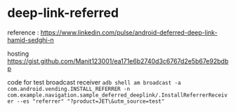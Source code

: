 # deep-link-referred
reference : https://www.linkedin.com/pulse/android-deferred-deep-link-hamid-sedghi-n


hosting
https://gist.github.com/Manit123001/ea171e6b2740d3c6767d2e5b67e92bdbp


code for test broadcast receiver
```adb shell am broadcast -a com.android.vending.INSTALL_REFERRER -n com.example.navigation.sample_deferred_deeplink/.InstallReferrerReceiver --es "referrer" "?product=JET\&utm_source=test"```
